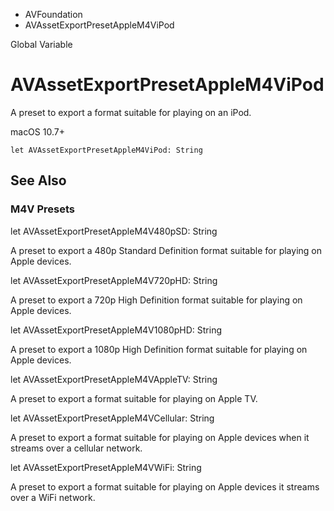 

- AVFoundation
-  AVAssetExportPresetAppleM4ViPod 

Global Variable

# AVAssetExportPresetAppleM4ViPod

A preset to export a format suitable for playing on an iPod.

macOS 10.7+

``` source
let AVAssetExportPresetAppleM4ViPod: String
```

## See Also

### M4V Presets

let AVAssetExportPresetAppleM4V480pSD: String

A preset to export a 480p Standard Definition format suitable for playing on Apple devices.

let AVAssetExportPresetAppleM4V720pHD: String

A preset to export a 720p High Definition format suitable for playing on Apple devices.

let AVAssetExportPresetAppleM4V1080pHD: String

A preset to export a 1080p High Definition format suitable for playing on Apple devices.

let AVAssetExportPresetAppleM4VAppleTV: String

A preset to export a format suitable for playing on Apple TV.

let AVAssetExportPresetAppleM4VCellular: String

A preset to export a format suitable for playing on Apple devices when it streams over a cellular network.

let AVAssetExportPresetAppleM4VWiFi: String

A preset to export a format suitable for playing on Apple devices it streams over a WiFi network.


